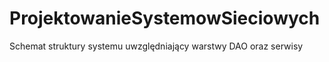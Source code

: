 # ProjektowanieSystemowSieciowych
Schemat struktury systemu uwzględniający warstwy DAO oraz serwisy
